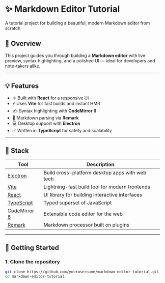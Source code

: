 # ✨ Markdown Editor Tutorial

A tutorial project for building a beautiful, modern Markdown editor from scratch.

<!--## 📸 Screenshot

![Markdown Editor Screenshot](./screenshot.png)-->

## 🎯 Overview

This project guides you through building a **Markdown editor** with live preview, syntax highlighting, and a polished UI — ideal for developers and note-takers alike.

---

## 💡 Features

- ⚛️ Built with **React** for a responsive UI
- ⚡ Uses **Vite** for fast builds and instant HMR
- ✍️ Syntax highlighting with **CodeMirror 6**
- 📝 Markdown parsing via **Remark**
- 💻 Desktop support with **Electron**
- ✅ Written in **TypeScript** for safety and scalability

---

## 🧰 Stack

| Tool         | Description                                                     |
|--------------|-----------------------------------------------------------------|
| [Electron](https://www.electronjs.org/) | Build cross-platform desktop apps with web tech         |
| [Vite](https://vitejs.dev/)             | Lightning-fast build tool for modern frontends          |
| [React](https://reactjs.org/)           | UI library for building interactive interfaces           |
| [TypeScript](https://www.typescriptlang.org/) | Typed superset of JavaScript                        |
| [CodeMirror 6](https://codemirror.net/6/) | Extensible code editor for the web                     |
| [Remark](https://remark.js.org/)        | Markdown processor built on plugins                     |

---

## 🚀 Getting Started

### 1. Clone the repository

```bash
git clone https://github.com/yourusername/markdown-editor-tutorial.git
cd markdown-editor-tutorial

